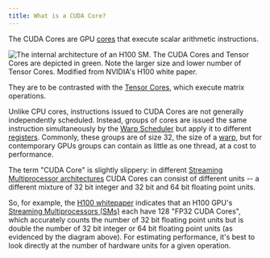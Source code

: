 ```yaml
---
title: What is a CUDA Core?
---
```


The CUDA Cores are GPU [cores](/gpu-glossary/device-hardware/core) that execute
scalar arithmetic instructions.

![The internal architecture of an H100 SM. The CUDA Cores and Tensor Cores are depicted in green. Note the larger size and lower number of Tensor Cores. Modified from NVIDIA's [H100 white paper](https://resources.nvidia.com/en-us-tensor-core).](themed-image://gh100-sm.svg)

They are to be contrasted with the
[Tensor Cores](/gpu-glossary/device-hardware/tensor-core),
which execute matrix operations.

Unlike CPU cores, instructions issued to CUDA Cores are not generally
independently scheduled. Instead, groups of cores are issued the same
instruction simultaneously by the
[Warp Scheduler](/gpu-glossary/device-hardware/warp-scheduler) but apply it to
different [registers](/gpu-glossary/device-software/registers). Commonly, these
groups are of size 32, the size of a [warp](/gpu-glossary/device-software/warp),
but for contemporary GPUs groups can contain as little as one thread, at a cost
to performance.

The term "CUDA Core" is slightly slippery: in different
[Streaming Multiprocessor architectures](/gpu-glossary/device-hardware/streaming-multiprocessor-architecture)
CUDA Cores can consist of different units -- a different mixture of 32 bit
integer and 32 bit and 64 bit floating point units.

So, for example, the
[H100 whitepaper](https://resources.nvidia.com/en-us-tensor-core) indicates that
an H100 GPU's
[Streaming Multiprocessors (SMs)](/gpu-glossary/device-hardware/streaming-multiprocessor)
each have 128 "FP32 CUDA Cores", which accurately counts the number of 32 bit
floating point units but is double the number of 32 bit integer or 64 bit
floating point units (as evidenced by the diagram above). For estimating
performance, it's best to look directly at the number of hardware units for a
given operation.
